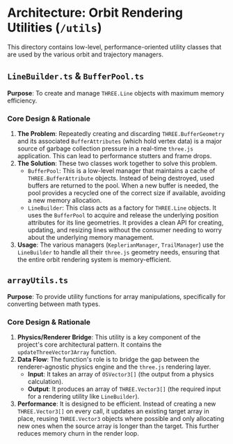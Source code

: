 # Architecture: Orbit Rendering Utilities (`/utils`)

This directory contains low-level, performance-oriented utility classes that are used by the various orbit and trajectory managers.

## `LineBuilder.ts` & `BufferPool.ts`

**Purpose**: To create and manage `THREE.Line` objects with maximum memory efficiency.

### Core Design & Rationale

1.  **The Problem**: Repeatedly creating and discarding `THREE.BufferGeometry` and its associated `BufferAttributes` (which hold vertex data) is a major source of garbage collection pressure in a real-time `three.js` application. This can lead to performance stutters and frame drops.
2.  **The Solution**: These two classes work together to solve this problem.
    - `BufferPool`: This is a low-level manager that maintains a cache of `THREE.BufferAttribute` objects. Instead of being destroyed, used buffers are returned to the pool. When a new buffer is needed, the pool provides a recycled one of the correct size if available, avoiding a new memory allocation.
    - `LineBuilder`: This class acts as a factory for `THREE.Line` objects. It uses the `BufferPool` to acquire and release the underlying position attributes for its line geometries. It provides a clean API for creating, updating, and resizing lines without the consumer needing to worry about the underlying memory management.
3.  **Usage**: The various managers (`KeplerianManager`, `TrailManager`) use the `LineBuilder` to handle all their `three.js` geometry needs, ensuring that the entire orbit rendering system is memory-efficient.

## `arrayUtils.ts`

**Purpose**: To provide utility functions for array manipulations, specifically for converting between math types.

### Core Design & Rationale

1.  **Physics/Renderer Bridge**: This utility is a key component of the project's core architectural pattern. It contains the `updateThreeVector3Array` function.
2.  **Data Flow**: The function's role is to bridge the gap between the renderer-agnostic physics engine and the `three.js` rendering layer.
    - **Input**: It takes an array of `OSVector3[]` (the output from a physics calculation).
    - **Output**: It produces an array of `THREE.Vector3[]` (the required input for a rendering utility like `LineBuilder`).
3.  **Performance**: It is designed to be efficient. Instead of creating a new `THREE.Vector3[]` on every call, it updates an existing target array in place, reusing `THREE.Vector3` objects where possible and only allocating new ones when the source array is longer than the target. This further reduces memory churn in the render loop.

